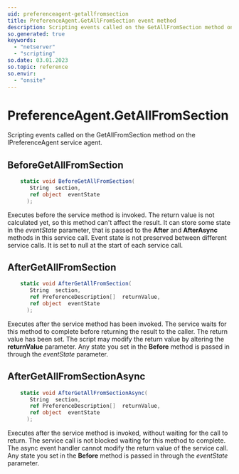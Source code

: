 ```yaml
---
uid: preferenceagent-getallfromsection
title: PreferenceAgent.GetAllFromSection event method
description: Scripting events called on the GetAllFromSection method on the PreferenceAgent service agent.
so.generated: true
keywords:
  - "netserver"
  - "scripting"
so.date: 03.01.2023
so.topic: reference
so.envir:
  - "onsite"
---
```

# PreferenceAgent.GetAllFromSection

Scripting events called on the <see cref='M:SuperOffice.CRM.Services.IPreferenceAgent.GetAllFromSection'>GetAllFromSection</see> method on the <see cref='IPreferenceAgent'>IPreferenceAgent</see>  service agent.

## BeforeGetAllFromSection
```cs
    static void BeforeGetAllFromSection(
       String  section,
       ref object  eventState
      );
```
Executes before the service method is invoked.
The return value is not calculated yet, so this method can't affect the result.
It can store some state in the *eventState* parameter, that is passed to the **After** and **AfterAsync** methods in this service call.
Event state is not preserved between different service calls. It is set to null at the start of each service call.
## AfterGetAllFromSection
```cs
    static void AfterGetAllFromSection(
       String  section,
       ref PreferenceDescription[]  returnValue,
       ref object  eventState
      );
```
Executes after the service method has been invoked. The service waits for this method to complete before returning the result to the caller.
The return value has been set. The script may modify the return value by altering the **returnValue** parameter.
Any state you set in the **Before** method is passed in through the *eventState* parameter.
## AfterGetAllFromSectionAsync
```cs
    static void AfterGetAllFromSectionAsync(
       String  section,
       ref PreferenceDescription[]  returnValue,
       ref object  eventState
      );
```
Executes after the service method is invoked, without waiting for the call to return.
The service call is not blocked waiting for this method to complete.
The async event handler cannot modify the return value of the service call.
Any state you set in the **Before** method is passed in through the *eventState* parameter.

